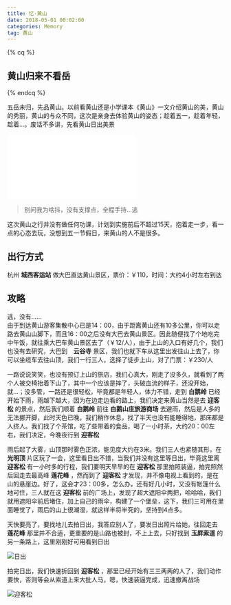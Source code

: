 ```yaml
---
title: 忆·黄山
date: 2018-05-01 00:02:00
categories: Memory
tag: 黄山
---
```


{% cq %} <h2>黄山归来不看岳</h2> {% endcq %}

五岳未归，先品黄山。以前看黄山还是小学课本《黄山》一文介绍黄山的美，黄山的秀丽，黄山的与众不同，这次是亲身去体验黄山的姿态；趁着五一，趁着年轻，趁着...。废话不多讲，先看黄山日出美景

<!-- more -->

<iframe src="//player.bilibili.com/player.html?aid=54267769&cid=94930576&page=1" scrolling="no" border="0" frameborder="no" framespacing="0" allowfullscreen="true"> </iframe>

>别问我为啥抖，没有支撑点，全程手持...逃

这次黄山之行并没有做任何功课，计划到实施前后不超过15天，抱着走一步，看一点的心态去玩，没想到五一节假日，来黄山的人不是很多。

## 出行方式

杭州 **城西客运站** 做大巴直达黄山景区，票价：￥110，时间：大约4小时左右到达

## 攻略

逃，没有......  
由于到达黄山游客集散中心已是14：00，由于距离黄山还有10多公里，你可以走路去黄山山脚下，而且16：00之后没有大巴去黄山景区。因此随便找了个地吃完中午饭，就往乘大巴车黄山景区去了（￥12/人），由于上山的入口有好几个，我们也没有去研究，大巴到　**云谷寺** 景区，我们也就下车从这里出发往山上去了，你可以坐缆车去往山顶，我们一行三人，选择了徒步上山，对了门票：￥230/人

一路说说笑笑，也没有预订上山的旅店，我们心真大，刚走了没多久，就看到了两个人被交椅抬着下山了，其中一个应该是摔了，头破血流的样子，还没开始，就...；没多管，一路还是很轻松，毕竟都是年轻人，体力不错，走到 **白鹅岭** 已经开始下雨，雨越下越大，因为在边走边看的路上，我们决定来黄山当然是去 **迎客松** 的景点，然后我们顺着 **白鹅岭** 前往 **白鹅山庄旅游商场** 去避雨，然后是人多的无法挪开脚，此时天色已晚，我们稍作休息，找了半天也没有能睡得地，那床都是人挤人。我们找了个茶馆，吃了些带着的食品，喝了一小时茶，大约20：00左右，我们决定，今晚夜行到 **迎客松** 

雨后起了大雾，山顶那时雾色正浓，能见度大约在3米。我们三人也紧随其形，在 **光明顶** 片区玩了一会，这里看日出不错，当我们并没有这里等日出，毕竟这里离 **迎客松** 有一小时多的行程，我们要明天早早的在 **迎客松** 那里拍照装逼，拍完照然后回走去最高峰 **莲花峰** ，然而到了 **迎客松** 才发现，并不像电视上看到的，是在山的悬崖边。好了，这会才23：00多，怎么办，还有好几小时，又没有帐篷什么地可住，三人就在这 **迎客松** 前的广场上，发现了超大遮阳伞两把，哈哈哈，我们就用遮阳伞前后堵住，加上自己的雨伞，构建了一个堡垒，这下，我们三可用在里面睡觉了，雨后的山上很潮湿，就这样半将半究的，坚持到4点多。

天快要亮了，要找地儿去拍日出，我答应别人了，要发日出照片给她，往回走去 **莲花峰** 那里并不合适，更重要的是山路也被封，不上上去，只好找到 **玉屏索道** 的另一条路上，这里刚刚好可用看到日出

![日出](https://res.cloudinary.com/incoder/image/upload/v1528023909/blog/travel/travel-huangshan-sunrise.jpg)

拍完日出，我们快速折回到 **迎客松** ，那里已经开始有三三两两的人了，我们动作要快，否则等会从索道上来大批人马，嗯，快速装逼完成，迅速撤离战场

![迎客松](https://res.cloudinary.com/incoder/image/upload/v1528023881/blog/travel/travel-huangshan-yks.jpg)

